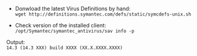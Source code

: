 
- Donwload the latest Virus Definitions by hand:  
``wget http://definitions.symantec.com/defs/static/symcdefs-unix.sh``

- Check version of the installed client:  
``/opt/Symantec/symantec_antivirus/sav info -p``

Output:  
``14.3 (14.3 XXX) build XXXX (XX.X.XXXX.XXXX)``



